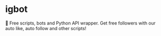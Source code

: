 # igbot
🐙 Free scripts, bots and Python API wrapper. Get free followers with our auto like, auto follow and other scripts!
